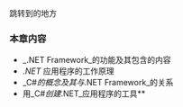 
<a id="way1">跳转到的地方</a>

### **本章内容**

+ _.NET Framework_的功能及其包含的内容
+ _.NET_ 应用程序的工作原理
+ _C#_的概念及其与_.NET Framework_的关系
+ 用_C#_创建_.NET_应用程序的工具**